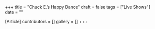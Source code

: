 +++
title = "Chuck E.’s Happy Dance"
draft = false
tags = ["Live Shows"]
date = ""

[Article]
contributors = []
gallery = []
+++